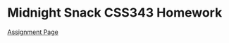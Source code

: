 # Midnight Snack CSS343 Homework

[Assignment Page](https://canvas.uw.edu/courses/1817334/assignments/10174199)
